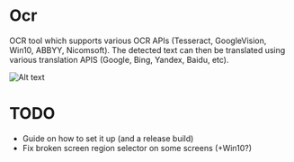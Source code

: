 # Ocr

OCR tool which supports various OCR APIs (Tesseract, GoogleVision, Win10, ABBYY, Nicomsoft). The detected text can then be translated using various translation APIS (Google, Bing, Yandex, Baidu, etc).

![Alt text](https://raw.githubusercontent.com/pixeltris/Ocr/master/Screenshots/1.png)

# TODO

- Guide on how to set it up (and a release build)
- Fix broken screen region selector on some screens (+Win10?)
